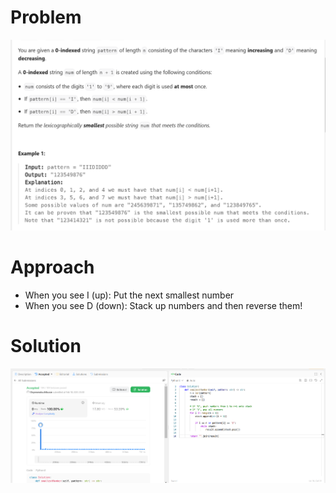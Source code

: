 # Problem
![Problem Description](https://github.com/praiseorji4/leetcode-daily/blob/main/solutions/2025-02/day18/images/problem.png?raw=true)

# Approach
- When you see I (up): Put the next smallest number
- When you see D (down): Stack up numbers and then reverse them!

# Solution
![Submission Results](https://github.com/praiseorji4/leetcode-daily/blob/main/solutions/2025-02/day18/images/submission.png?raw=true)